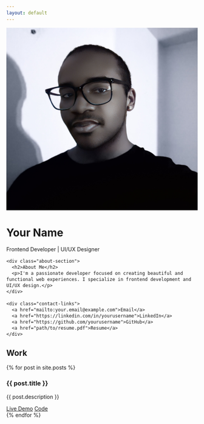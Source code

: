 ```yaml
---
layout: default
---
```


<link rel="stylesheet" href="style.css">

<div class="container">
  <div class="left-section">
    <div class="profile-section">
      <img src="avatar1.png" alt="Profile Picture" class="avatar">
      <h1>Your Name</h1>
      <div class="title">Frontend Developer | UI/UX Designer</div>
    </div>
    
    <div class="about-section">
      <h2>About Me</h2>
      <p>I'm a passionate developer focused on creating beautiful and functional web experiences. I specialize in frontend development and UI/UX design.</p>
    </div>
    
    <div class="contact-links">
      <a href="mailto:your.email@example.com">Email</a>
      <a href="https://linkedin.com/in/yourusername">LinkedIn</a>
      <a href="https://github.com/yourusername">GitHub</a>
      <a href="path/to/resume.pdf">Resume</a>
    </div>
  </div>

  <div class="projects-section">
    <h2>Work</h2>
    {% for post in site.posts %}
    <div class="project-card">
      <h3>{{ post.title }}</h3>
      <p>{{ post.description }}</p>
      <div class="project-links">
        <a href="{{ post.demo_link }}">Live Demo</a>
        <a href="{{ post.code_link }}">Code</a>
      </div>
    </div>
    {% endfor %}
  </div>
</div>

